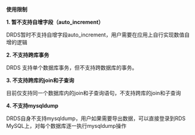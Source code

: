 **使用限制**

**1. 暂不支持自增字段（auto_increment）**

DRDS暂时不支持自增字段auto_increment，用户需要在应用上自行实现数值自增的逻辑

**2. 不支持跨库事务**

DRDS 支持单个数据库事务，但不支持跨数据库的事务。

**3. 不支持跨库的join和子查询**

目前仅支持同一个数据库内的join和子查询语句，不支持跨库的join和子查询

**4. 不支持mysqldump**

DRDS自身不支持mysqldump，用户如果需要导出数据，可以直接登录到RDS MySQL上，对每个数据库逐一执行mysqldump操作

